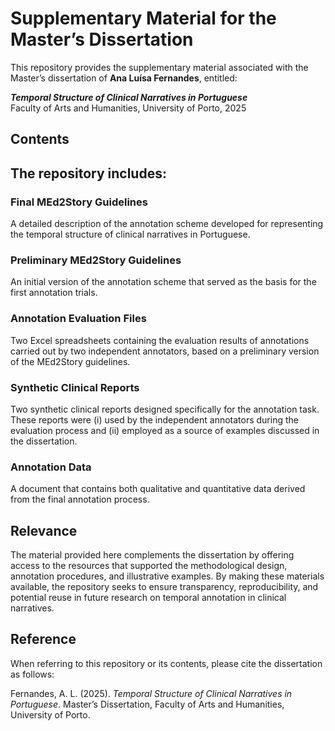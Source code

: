 # Supplementary Material for the Master’s Dissertation  

This repository provides the supplementary material associated with the Master’s dissertation of **Ana Luísa Fernandes**, entitled:  

**_Temporal Structure of Clinical Narratives in Portuguese_**  
Faculty of Arts and Humanities, University of Porto, 2025  

## Contents  

## The repository includes:

### Final MEd2Story Guidelines
A detailed description of the annotation scheme developed for representing the temporal structure of clinical narratives in Portuguese.

### Preliminary MEd2Story Guidelines
An initial version of the annotation scheme that served as the basis for the first annotation trials.

### Annotation Evaluation Files
Two Excel spreadsheets containing the evaluation results of annotations carried out by two independent annotators, based on a preliminary version of the MEd2Story guidelines.

### Synthetic Clinical Reports
Two synthetic clinical reports designed specifically for the annotation task. These reports were (i) used by the independent annotators during the evaluation process and (ii) employed as a source of examples discussed in the dissertation.

### Annotation Data
A document that contains both qualitative and quantitative data derived from the final annotation process.

  
## Relevance  

The material provided here complements the dissertation by offering access to the resources that supported the methodological design, annotation procedures, and illustrative examples. By making these materials available, the repository seeks to ensure transparency, reproducibility, and potential reuse in future research on temporal annotation in clinical narratives.  

## Reference  

When referring to this repository or its contents, please cite the dissertation as follows:  

Fernandes, A. L. (2025). *Temporal Structure of Clinical Narratives in Portuguese*. Master’s Dissertation, Faculty of Arts and Humanities, University of Porto.  
